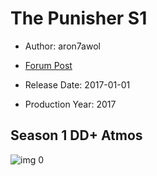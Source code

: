 # The Punisher S1

* Author: aron7awol

* [Forum Post](https://www.avsforum.com/threads/bass-eq-for-filtered-movies.2995212/post-57271218)

* Release Date: 2017-01-01
* Production Year: 2017

## Season 1 DD+ Atmos

![img 0](https://i.imgur.com/p0tQKlu.jpg)

